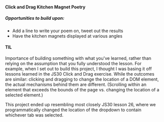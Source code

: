 #### Click and Drag Kitchen Magnet Poetry

##### Opportunities to build upon:
- Add a line to write your poem on, tweet out the results
- Have the kitchen magnets displayed at various angles

#### TIL
Importance of building something with what you've learned, rather than relying on the assumption that you fully understood the lesson. For example, when I set out to build this project, I thought I was basing it off lessons learned in the JS30 Click and Drag exercise. While the outcomes are similar: clicking and dragging to change the location of a DOM element, the actual mechanisms behind them are different. (Scrolling within an element that exceeds the bounds of the page vs. changing the location of a selected element.)

This project ended up resembling most closely JS30 lesson 26, where we programmatically changed the location of the dropdown to contain whichever tab was selected.

